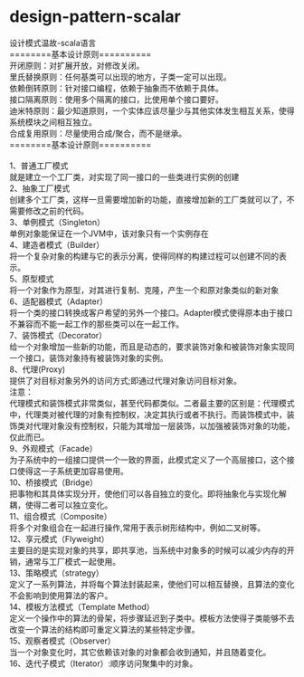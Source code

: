 # design-pattern-scalar
设计模式温故-scala语言</br>
========基本设计原则==========</br>
开闭原则：对扩展开放，对修改关闭。</br>
里氏替换原则：任何基类可以出现的地方，子类一定可以出现。</br>
依赖倒转原则：针对接口编程，依赖于抽象而不依赖于具体。</br>
接口隔离原则：使用多个隔离的接口，比使用单个接口要好。</br>
迪米特原则：最少知道原则，一个实体应该尽量少与其他实体发生相互关系，使得系统模块之间相互独立。</br>
合成复用原则：尽量使用合成/聚合，而不是继承。</br>
========基本设计原则==========</br></br>
1、普通工厂模式</br>
就是建立一个工厂类，对实现了同一接口的一些类进行实例的创建</br>
2、抽象工厂模式</br>
创建多个工厂类，这样一旦需要增加新的功能，直接增加新的工厂类就可以了，不需要修改之前的代码。</br>
3、单例模式（Singleton）</br>
单例对象能保证在一个JVM中，该对象只有一个实例存在</br>
4、建造者模式（Builder）</br>
将一个复杂对象的构建与它的表示分离，使得同样的构建过程可以创建不同的表示。</br>
5、原型模式</br>
将一个对象作为原型，对其进行复制、克隆，产生一个和原对象类似的新对象</br>
6、适配器模式（Adapter）    
将一个类的接口转换成客户希望的另外一个接口。Adapter模式使得原本由于接口不兼容而不能一起工作的那些类可以在一起工作。</br>
7、装饰模式（Decorator）   
给一个对象增加一些新的功能，而且是动态的，要求装饰对象和被装饰对象实现同一个接口，装饰对象持有被装饰对象的实例。    
8、代理(Proxy)</br>
提供了对目标对象另外的访问方式;即通过代理对象访问目标对象。</br>
注意：</br>
    代理模式和装饰模式非常类似，甚至代码都类似。二者最主要的区别是：代理模式中，代理类对被代理的对象有控制权，决定其执行或者不执行。而装饰模式中，装饰类对代理对象没有控制权，只能为其增加一层装饰，以加强被装饰对象的功能，仅此而已。</br>
9、外观模式（Facade）</br>
为子系统中的一组接口提供一个一致的界面，此模式定义了一个高层接口，这个接口使得这一子系统更加容易使用。</br>
10、桥接模式（Bridge）</br>
把事物和其具体实现分开，使他们可以各自独立的变化。即将抽象化与实现化解耦，使得二者可以独立变化。</br>
11、组合模式（Composite）</br>
将多个对象组合在一起进行操作,常用于表示树形结构中，例如二叉树等。</br>
12、享元模式（Flyweight）</br>
主要目的是实现对象的共享，即共享池，当系统中对象多的时候可以减少内存的开销，通常与工厂模式一起使用。</br>
13、策略模式（strategy）</br>
定义了一系列算法，并将每个算法封装起来，使他们可以相互替换，且算法的变化不会影响到使用算法的客户。</br>
14、模板方法模式（Template Method）</br>
定义一个操作中的算法的骨架，将步骤延迟到子类中。模板方法使得子类能够不去改变一个算法的结构即可重定义算法的某些特定步骤。</br>
15、观察者模式（Observer）</br>
当一个对象变化时，其它依赖该对象的对象都会收到通知，并且随着变化。</br>
16、迭代子模式（Iterator）:顺序访问聚集中的对象。</br>
